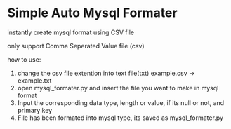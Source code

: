 # Simple Auto Mysql Formater
 instantly create mysql format using CSV file
 
only support Comma Seperated Value file (csv)

how to use:
1.  change the csv file extention into text file(txt)
    example.csv -> example.txt
2.  open mysql_formater.py and insert the file you want to make in mysql format
3.  Input the corresponding data type, length or value, if its null or not, and primary key
4.  File has been formated into mysql type, its saved as mysql_formater.py
